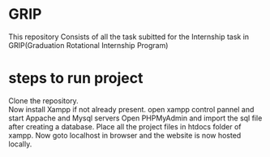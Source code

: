 # GRIP

This repository Consists of all the task subitted for the Internship task in GRIP(Graduation Rotational Internship Program)

# steps to run project
Clone the repository.\
Now install Xampp if not already present.
open xampp control pannel and start Appache and Mysql servers
Open PHPMyAdmin and import the sql file after creating a database.
Place all the project files in htdocs folder of xampp.
Now goto localhost in browser and the website is now hosted locally.
